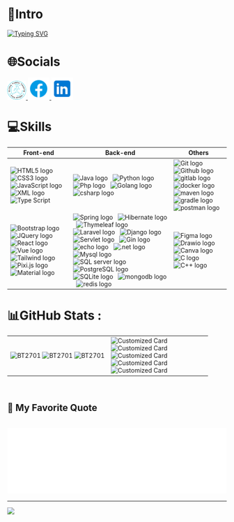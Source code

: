 <div align = 'center'> 
<!-- <img src='img/intro.gif' width='100%'/> -->
</div>

# 💫Intro

<a href="https://git.io/typing-svg"><img src="https://readme-typing-svg.herokuapp.com?font=Fira+Code&weight=500&size=30&pause=1000&center=true&vCenter=true&width=438&lines=Hello+World+%3A));My+name+is+Truong;I'm+a+Software+Engineer;Have+a+nice+Day!!!" alt="Typing SVG" /></a>

# 🌐Socials

<div align="left">
  <a href="https://bt2701.github.io/My-Profile/" target="blank">
    <img width="43" height="43" src="img/logonew.png" alt="Portfolio" />
  </a>
  <a href="https://www.facebook.com/truong.bt.27" target="blank">
    <img width="50" height="50" src="img/fb.png" />
  </a>
  <a href="https://www.linkedin.com/in/bt2701/" target="blank">
    <img width="50" height="50" src="img/linkedin.png" />
  </a>
</div>

# 💻Skills
<table width:100>
  <thead>
  <th>Front-end</th>
  <th>Back-end</th>
  <th>Others</th>
  </thead>
  <tbody>
  <tr>
    <td> 
      <span><img src="https://img.shields.io/badge/HTML5-D3D3D3?logo=html5&logoColor=E34F26" alt="HTML5 logo" title="HTML5" height="25" /></span>
      &nbsp;
      <span><img src="https://img.shields.io/badge/CSS3-D3D3D3?logo=css3&logoColor=1572B6" alt="CSS3 logo" title="CSS3" height="25" /></span>
      &nbsp; 
      <span><img src="https://img.shields.io/badge/JavaScript-D3D3D3?logo=javascript&logoColor=F7DF1E" alt="JavaScript logo" title="JavaScript" height="25" /></span>
      &nbsp;
      <span><img src="https://img.shields.io/badge/XML-D3D3D3?logo=xml&logoColor=0769AD" alt="XML logo" title="xml" height="25" /></span>
      &nbsp;
      <span><img src="https://img.shields.io/badge/TypeScript-D3D3D3?logo=typescript&logoColor=3178C6" alt="Type Script" title="Type Script" height="25" /></span>
      &nbsp;
    </td>
    <td>
      <span><img src="https://img.shields.io/badge/Java-D3D3D3?logo=java&logoColor=0769AD" alt="Java logo" title="Java" height="25" /></span>
      &nbsp;
      <span><img src="https://img.shields.io/badge/Python-D3D3D3?logo=python&logoColor=3776AB" alt="Python logo" title="Python" height="25" /></span>
      &nbsp;
      <span><img src="https://img.shields.io/badge/PHP-D3D3D3?logo=php&logoColor=777BB4" alt="Php logo" title="Php" height="25" /></span>
      &nbsp;
      <span><img src="https://img.shields.io/badge/Golang-D3D3D3?logo=go&logoColor=00ADD8" alt="Golang logo" title="Golang" height="25" /></span>
      &nbsp;
      <span><img src="https://img.shields.io/badge/C Sharp-D3D3D3?logo=sharp&logoColor=00ADD8" alt="csharp logo" title="csharp" height="25" /></span>
      &nbsp;
    </td>
    <td>
      <span><img src="https://img.shields.io/badge/Git-D3D3D3?logo=git&logoColor=F05032" alt="Git logo" title="Git" height="25" /></span>
      &nbsp;
      <span><img src="https://img.shields.io/badge/Github-D3D3D3?logo=github&logoColor=#181717" alt="Github logo" title="Github" height="25" /></span>
      &nbsp;
      <span><img src="https://img.shields.io/badge/Gitlab-D3D3D3?logo=gitlab&logoColor=#181717" alt="gitlab logo" title="gitlab" height="25" /></span>
      &nbsp;
      <span><img src="https://img.shields.io/badge/Docker-D3D3D3?logo=docker&logoColor=#181717" alt="docker logo" title="docker" height="25" /></span>
      &nbsp;
      <span><img src="https://img.shields.io/badge/Maven-D3D3D3?logo=apache maven&logoColor=C71A36" alt="maven logo" title="maven" height="25" /></span>
      &nbsp;
      <span><img src="https://img.shields.io/badge/Gradle-D3D3D3?logo=gradle&logoColor=#02303A" alt="gradle logo" title="gradle" height="25" /></span>
      &nbsp;
      <span><img src="https://img.shields.io/badge/Postman-D3D3D3?logo=postman&logoColor=#FF6C37" alt="postman logo" title="postman" height="25" /></span>
      &nbsp;
    </td>
  </tr>
  <tr>
    <td>
      <span><img src="https://img.shields.io/badge/Bootstrap-D3D3D3?logo=bootstrap&logoColor=7952B3" alt="Bootstrap logo" title="Bootstrap" height="25" /></span>
      &nbsp;
      <span><img src="https://img.shields.io/badge/JQuery-D3D3D3?logo=jQuery&logoColor=0769AD" alt="JQuery logo" title="JQuery" height="25" /></span>
      &nbsp;
      <span><img src="https://img.shields.io/badge/React-D3D3D3?logo=react&logoColor=61DAFB" alt="React logo" title="React" height="25" /></span>
      &nbsp;
      <span><img src="https://img.shields.io/badge/Vue.js-D3D3D3?logo=vue.js&logoColor=4FC08D" alt="Vue logo" title="Vue" height="25" /></span>
      &nbsp;
      <span><img src="https://img.shields.io/badge/Tailwind-D3D3D3?logo=tailwindcss&logoColor=06B6D4" alt="Tailwind logo" title="Tailwind" height="25" /></span>
      &nbsp;
      <span><img src="https://img.shields.io/badge/Pixi.js-D3D3D3?logo=pixijs&logoColor=06B6D4" alt="Pixi.js logo" title="Pixi" height="25" /></span>
      &nbsp;
      <span><img src="https://img.shields.io/badge/Material UI-D3D3D3?logo=material-ui&logoColor=06B6D4" alt="Material logo" title="Material" height="25" /></span>
      &nbsp;
      <br>
    </td>
    <td>
      <span><img src="https://img.shields.io/badge/Spring boot-D3D3D3?logo=spring boot&logoColor=6DB33F" alt="Spring logo" title="Spring boot" height="25" /></span>
      &nbsp;
      <span><img src="https://img.shields.io/badge/Hibernate-D3D3D3?logo=hibernate&logoColor=59666C" alt="Hibernate logo" title="Hibernate" height="25" /></span>
      &nbsp;
      <span><img src="https://img.shields.io/badge/Thymeleaf-D3D3D3?logo=thymeleaf&logoColor=005F0F" alt="Thymeleaf logo" title="Thymeleaf" height="25" /></span>
      &nbsp;
      <span><img src="https://img.shields.io/badge/Laravel-D3D3D3?logo=laravel&logoColor=FF2D20" alt="Laravel logo" title="Laravel" height="25" /></span>
      &nbsp;
      <span><img src="https://img.shields.io/badge/Django -D3D3D3?logo=django&logoColor=092E20" alt="Django logo" title="Django boot" height="25" /></span>
      &nbsp;
      <span><img src="https://img.shields.io/badge/Servlet-JSP -D3D3D3?logo=servlet&logoColor=092E20" alt="Servlet logo" title="Servlet" height="25" /></span>
      &nbsp;
      <span><img src="https://img.shields.io/badge/Gin-D3D3D3?logo=gin&logoColor=008ECF" alt="Gin logo" title="Gin" height="25" /></span>
      &nbsp;
      <span><img src="https://img.shields.io/badge/Echo-D3D3D3?logo=echo&logoColor=512BD4" alt="echo logo" title="echo" height="25" /></span>
      &nbsp;
      <span><img src="https://img.shields.io/badge/ASP.Net-D3D3D3?logo=.net&logoColor=512BD4" alt=".net logo" title=".net" height="25" /></span>
      &nbsp;
      <span><img src="https://img.shields.io/badge/Mysql-D3D3D3?logo=mysql&logoColor=4479A1" alt="Mysql logo" title="Mysql" height="25" /></span>
      &nbsp;
      <span><img src="https://img.shields.io/badge/Microsoft SQL Server-D3D3D3?logo=microsoftsqlserver&logoColor=CC2927" alt="SQL server logo" title="SQL Server" height="25" /></span>
      &nbsp;
      <span><img src="https://img.shields.io/badge/PostgreSQL-D3D3D3?logo=postgresql&logoColor=4169E1" alt="PostgreSQL logo" title="PostgreSQL" height="25" /></span>
      &nbsp;
      <span><img src="https://img.shields.io/badge/SQLite-D3D3D3?logo=sqlite&logoColor=#003B57" alt="SQLite logo" title="SQLite" height="25" /></span>
      &nbsp;
      <span><img src="https://img.shields.io/badge/MongoDB-D3D3D3?logo=mongodb&logoColor=#003B57" alt="mongodb logo" title="mongodb" height="25" /></span>
      &nbsp;
      <span><img src="https://img.shields.io/badge/Redis-D3D3D3?logo=redis&logoColor=#003B57" alt="redis logo" title="redis" height="25" /></span>
      &nbsp;
      <br>
    </td>
    <td>
      <span><img src="https://img.shields.io/badge/Figma-D3D3D3?logo=figma&logoColor=#F24E1E" alt="Figma logo" title="Figma" height="25" /></span>
      &nbsp;
      <span><img src="https://img.shields.io/badge/Drawio-D3D3D3?logo=diagramsdotnet&logoColor=#F08705" alt="Drawio logo" title="Drawio" height="25" /></span>
      &nbsp;
      <span><img src="https://img.shields.io/badge/Canva-D3D3D3?logo=canva&logoColor=#00C4CC" alt="Canva logo" title="Canva" height="25" /></span>
      &nbsp;
      <span><img src="https://img.shields.io/badge/C-D3D3D3?logo=c&logoColor=#A8B9CC" alt="C logo" title="C" height="25" /></span>
      &nbsp;
      <span><img src="https://img.shields.io/badge/C++-D3D3D3?logo=cplusplus&logoColor=#00599C" alt="C++ logo" title="C++" height="25" /></span>
      &nbsp;
      <br> 
    </td>
  </tr>
  </tbody>
</table>




# 📊GitHub Stats :

<table style="width:100%;">
  <tr>
    <td>
      <img src="https://github-readme-stats.vercel.app/api?username=bt2701&theme=transparent&hide_border=false&include_all_commits=false&count_private=false" alt="BT2701" width="100%"/>
      <img src="https://github-readme-streak-stats.herokuapp.com/?user=bt2701&theme=transparent&hide_border=false" alt="BT2701" width="100%"/>
      <img src="https://github-readme-stats.vercel.app/api/top-langs/?username=bt2701&theme=transparent&hide_border=false&include_all_commits=false&count_private=false&layout=donut&langs_count=8" alt="BT2701" width="100%"/>
    </td>
    <td width="50%">
    <img src="https://github-readme-stats.vercel.app/api/pin?username=bt2701&repo=facebook-frontend&title_color=0066FF&icon_color=FFCC00&text_color=333333&bg_color=F0F8FF" alt="Customized Card"/><br>
    <img src="https://github-readme-stats.vercel.app/api/pin?username=bt2701&repo=facebook-microservice-be&title_color=FF5733&icon_color=2ECC71&text_color=333333&bg_color=FFF5E6" alt="Customized Card"/><br>
    <img src="https://github-readme-stats.vercel.app/api/pin?username=bt2701&repo=bus-ticket-booking-frontend&title_color=8E44AD&icon_color=3498DB&text_color=333333&bg_color=EAF2F8" alt="Customized Card"/><br>
    <img src="https://github-readme-stats.vercel.app/api/pin?username=bt2701&repo=bus-ticket-booking-backend&title_color=27AE60&icon_color=F1C40F&text_color=333333&bg_color=E8F5E9" alt="Customized Card"/><br>
    <img src="https://github-readme-stats.vercel.app/api/pin?username=bt2701&repo=salesphere&title_color=FF6347&icon_color=00CED1&text_color=333333&bg_color=FFF0F5" alt="Customized Card"/><br>
</td>

  </tr>
</table>



<br>
<h2 align="left">📑 My Favorite Quote</h2>
<br>
<a href="#" target="_blank">
  <img src="img/quotes.svg" width="846" height="150" alt="quotes" />
</a>

---
[![](https://visitcount.itsvg.in/api?id=bt2701&icon=0&color=0)](https://visitcount.itsvg.in)
